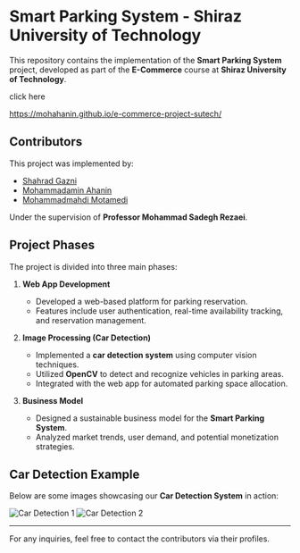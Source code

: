 # Smart Parking System - Shiraz University of Technology

This repository contains the implementation of the **Smart Parking System** project, developed as part of the **E-Commerce** course at **Shiraz University of Technology**.

click here</p>
https://mohahanin.github.io/e-commerce-project-sutech/

## Contributors

This project was implemented by:

- [Shahrad Gazni](https://github.com/Shahrad-Puver)  
- [Mohammadamin Ahanin](https://github.com/mohAhanin)  
- [Mohammadmahdi Motamedi](https://github.com/Diacko242)  

Under the supervision of **Professor Mohammad Sadegh Rezaei**.

## Project Phases

The project is divided into three main phases:

1. **Web App Development**  
   - Developed a web-based platform for parking reservation.
   - Features include user authentication, real-time availability tracking, and reservation management.

2. **Image Processing (Car Detection)**  
   - Implemented a **car detection system** using computer vision techniques.
   - Utilized **OpenCV** to detect and recognize vehicles in parking areas.
   - Integrated with the web app for automated parking space allocation.

3. **Business Model**  
   - Designed a sustainable business model for the **Smart Parking System**.
   - Analyzed market trends, user demand, and potential monetization strategies.

## Car Detection Example

Below are some images showcasing our **Car Detection System** in action:

![Car Detection 1](https://github.com/mohAhanin/e-commerce-project-sutech/blob/main/Car%20Detection%20-%20Computer%20Vision/output1.png)
![Car Detection 2](https://github.com/mohAhanin/e-commerce-project-sutech/blob/main/Car%20Detection%20-%20Computer%20Vision/output2.png)

---

For any inquiries, feel free to contact the contributors via their profiles.
